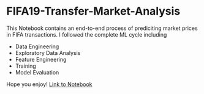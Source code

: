 # FIFA19-Transfer-Market-Analysis

This Notebook contains an end-to-end process of prediciting market prices in FIFA transactions. I followed the complete ML cycle including 
- Data Engineering
- Exploratory Data Analysis
- Feature Engineering
- Training
- Model Evaluation

Hope you enjoy! [Link to Notebook](https://nbviewer.jupyter.org/github/EmilioMena/FIFA19-Transfer-Market-Analysis/blob/master/Fifa%20%2719%20Final.ipynb)


